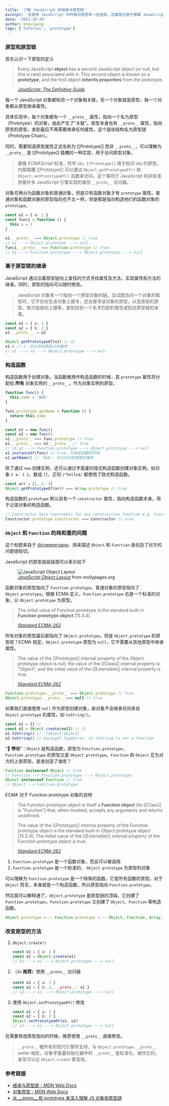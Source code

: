 ```yaml
---
title: '了解 JavaScript 的继承与原型链'
excerpt: '在使用 JavaScript 的时候对原型有一些迷惑，这篇笔记用于理解 JavaScript 原型链以及继承方式'
date: '2023-10-20'
author: keguigong
tags: ['tutorial', 'prototype']
---
```


### 原型和原型链

首先认识一下原型的定义

> Every JavaScript **object** has a second JavaScript object (or null, but this is rare) associated with it. This second object is known as a **prototype**, and the first object **inherits properties** from the prototype.
>
> [_JavaScript: The Definitive Guide_](https://js.okten.cn/posts/ch6/#623-prototypes)

每一个 JavaScript 对象都和另一个对象相关联，另一个对象就是原型，每一个对象都从原型继承属性。

具体实现中，每个对象都有一个 `__proto__` 属性，指向一个名为原型（Prototype）的对象，由此产生了“关联”。原型本身也有 `__proto__` 属性，指向原型的原型，直到最后不再需要继承任何属性，这个链状结构名为原型链（Prototype Chain）。

同时，需要知道原型属性正式名称为 [[Prototype]] 而非 `__proto__`，可以理解为 `__proto__` 是 [[Prototype]] 插槽的一种实现，用于访问原型对象。

> 遵循 ECMAScript 标准，符号 `obj.[[Prototype]]` 用于标识 obj 的原型。内部插槽 [[Prototype]] 可以通过 `Object.getPrototypeOf()` 和 `Object.setPrototypeOf()` 函数来访问。这个等同于 JavaScript 的非标准但被许多 JavaScript 引擎实现的属性 `__proto__` 访问器。

对象可再分为函数对象和普通对象，但是只有函数对象才有 `prototype` 属性。普通对象和函数对象的原型指向也不太一样，但是都是指向构造他们的函数对象的 `prototype`。

```js showLineNumbers {6,8}
const o1 = { a: 1 }
const func1 = function () {
  this.a = 1
}

o1.__proto__ === Object.prototype // true
// o1 ---> Object.prototyoe ---> null
func1.__proto__ === Function.prototype // true
// o2 ---> Function.prototype ---> Object.prototype ---> null
```

### 基于原型链的继承

JavaScript 通过沿着原型链向上查找的方式寻找属性及方法，实现属性和方法的继承。同时，原型的指向可以随时修改。

> JavaScript 对象有一个指向一个原型对象的链。当试图访问一个对象的属性时，它不仅仅在该对象上搜寻，还会搜寻该对象的原型，以及原型的原型，依次层层向上搜索，直到找到一个名字匹配的属性或到达原型链的末尾。

```js showLineNumbers
const o1 = { a: 1 }
const o2 = { b: 2 }
o1.__proto___ = o2

Object.getPrototypeOf(o1) // o2
o1.b // 2，可以访问原型o2的属性
// o1 ---> o2 ---> Object.prototype ---> null
```

### 构造函数

构造函数用于创建对象。当函数被用作构造函数的时候，其 `prototype` 属性将分配给 **所有** 对象实例的 `__proto__`，作为对象实例的原型。

```js showLineNumbers {11,15}
function func() {
  this.name = 'Bob'
}

func.prototype.getName = function () {
  return this.name
}

const o1 = new func()
const o2 = new func()
o1.__proto__ === func.prototype // true
o1.__proto__ === o2.__proto__ // true
// o1,o2 ---> Function.prototype ---> Object.prototype ---> null
o1.instanceOf(func) // true，为构造函数的实例
o1.getName() // 'Bob'，可以访问到原型的属性
```

除了通过 `new` 创建实例，还可以通过字面量的隐式构造函数创建对象实例。如对象 `{ a: 1 }`、数组 `[]`、正则 `/^hello$/` 都使用了隐式构造函数。

```js showLineNumbers
const arr = [1, 2, 3]
Object.getPrototypeOf(arr) === Array.prototype // true
```

构造函数的 `prototype` 默认具有一个 `constructor` 属性，指向构造函数本身，用于记录对象的构造函数。

```js showLineNumbers
// Constructor here represents for any construction function e.g. function hello() {}
Constructor.prototype.constructor === Constructor // true
```

### `Object` 和 `Function` 的鸡和蛋的问题

这个标题来自于 [@creeperyang](https://github.com/creeperyang/blog/issues/9#issuecomment-130759278)，用来描述 `Object` 和 `Function` 谁创造了对方的问题很贴切。

JavaScript 的原型链层级图可以表示如下

<figure>
  <img src="/blogcontent/jsobj_full.jpg" alt="JavaScript Object Layout"/>
  <figcaption>
  <cite><a href="http://www.mollypages.org/tutorials/js.mp">JavaScript Object Layout</a></cite>
   from mollypages.org
</figcaption>
</figure>

函数对象的原型指向了 `Function.prototype`，普通对象的原型指向了 `Object.prototype`。根据 ECMA 定义，`Function.prototype` 也是一个标准的对象，以 `Object.prototype` 为原型。

> The initial value of Function.prototype is the standard built-in **Function prototype object** (15.3.4).
>
> [_Standard ECMA-262_](https://262.ecma-international.org/5.1/#sec-15.3.3.1)

所有对象的原型最后都指向了 `Object.prototype`。但是 `Object.prototype` 的原型呢？ECMA 规定，`Object.prototype` 原型为 `null`，它不需要从其他原型中继承属性。

> The value of the [[Prototype]] internal property of the Object prototype object is null, the value of the [[Class]] internal property is "Object", and the initial value of the [[Extensible]] internal property is true.
>
> [_Standard ECMA-262_](https://262.ecma-international.org/5.1/#sec-15.2.4)

```js showLineNumbers {2}
Function.prototype.__proto__ === Object.prototype // true
Object.prototype.__proto__ === null // true
```

如果我们直接使用 `null` 作为原型创建对象，新对象不会继承任何来自 `Object.prototype` 的属性，如 `toString()`。

```js showLineNumbers
const o1 = {} //
const o2 = Object.create(null) // {}
o1.toString() // '[object Object]'
o2.toString() // Uncaught TypeError: o1.toString is not a function
```

“🤔 **悖论**”：`Object` 是构造函数，原型为 `Function.prototype`，`Function.prototype` 的原型又是 `Object.prototype`。`Function` 和 `Object` 互为对方的上层原型。是谁创造了谁呢？

```js showLineNumbers
Function instanceof Object // true
// Function --> Function.prototype ---> Object.prototype
Object instanceof Function // true
// Object --> Function.prototype
```

ECMA 对于 Function prototype 对象的说明

> The Function prototype object is itself a **Function object** (its [[Class]] is "Function") that, when invoked, accepts any arguments and returns undefined.
>
> The value of the [[Prototype]] internal property of the Function prototype object is the standard built-in Object prototype object (15.2.4). The initial value of the [[Extensible]] internal property of the Function prototype object is true.
>
> [_Standard ECMA-262_](https://262.ecma-international.org/5.1/#sec-15.3.4)

1. `Function.prototype` 是一个函数对象，而且可以被调用
2. `Function.prototype` 是一个标准的、 `Object.prototype` 为原型的对象

可以理解为 `Function.prototype` 是一个特殊的函数，它是所有函数的原型。对于 `Object` 而言，本身就是一个构造函数，所以原型指向 `Function.prototype`。

然后就可以解释通了，`Object.prototype` 是原型链的顶端，它创建了 `Function.prototype`，`Function.prototype` 又创建了 `Object`、`Function` 等构造函数。

```js
Object.prototype <--- Function.prototype <--- Object, Function, Array, String...
```

### 改变原型的方法

1. `Object.create()`
   ```js showLineNumbers
   const o1 = { a: 1 }
   const o2 = Object.create(o1)
   // o2 ---> o1 ---> Object.prototype ---> null
   ```
2. （👍 **推荐**）使用 `__proto__` 访问器
   ```js showLineNumbers
   const o1 = { a: 1 }
   const o2 = { b: 2, __proto__: o1 }
   // o2 ---> o1 ---> Object.prototype ---> null
   ```
3. 使用 `Object.setPrototypeOf()` 修改
   ```js showLineNumbers
   const o1 = { a: 1 }
   const o2 = { b: 2 }
   Object.setPrototypeOf(o1, o2)
   // o2 ---> o1 ---> Object.prototype ---> null
   ```

在需要修改原型指向的时候，推荐使用 `__proto__` 直接修改。

> `__proto__` 被所有的现代引擎所支持。与 `Object.prototype.__proto__` setter 相反，对象字面量初始化器中的 `__proto__` 是标准化，被优化的。甚至可以比 `Object.create` 更高效。

### 参考链接

- [继承与原型链 - MDN Web Docs](https://developer.mozilla.org/zh-CN/docs/Web/JavaScript/Inheritance_and_the_prototype_chain)
- [对象原型 - MDN Web Docs](https://developer.mozilla.org/zh-CN/docs/Learn/JavaScript/Objects/Object_prototypes)
- [从 \_\_proto\_\_ 和 prototype 来深入理解 JS 对象和原型链](https://github.com/creeperyang/blog/issues/9)
